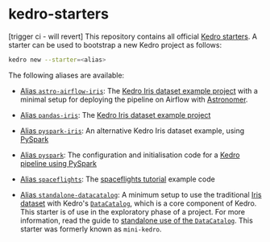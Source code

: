 # kedro-starters
[trigger ci - will revert]
This repository contains all official [Kedro starters](https://kedro.readthedocs.io/en/stable/get_started/starters.html). A starter can be used to bootstrap a new Kedro project as follows:

```bash
kedro new --starter=<alias>
```

The following aliases are available:

* [Alias `astro-airflow-iris`](astro-airflow-iris): The [Kedro Iris dataset example project](https://kedro.readthedocs.io/en/stable/get_started/example_project.html) with a minimal setup for deploying the pipeline on Airflow with [Astronomer](https://www.astronomer.io/).

* [Alias `pandas-iris`](pandas-iris): The [Kedro Iris dataset example project](https://kedro.readthedocs.io/en/stable/get_started/example_project.html)

* [Alias `pyspark-iris`](pyspark-iris): An alternative Kedro Iris dataset example, using [PySpark](https://kedro.readthedocs.io/en/stable/tools_integration/pyspark.html)

* [Alias `pyspark`](pyspark): The configuration and initialisation code for a [Kedro pipeline using PySpark](https://kedro.readthedocs.io/en/stable/tools_integration/pyspark.html)

* [Alias `spaceflights`](spaceflights): The [spaceflights tutorial](https://kedro.readthedocs.io/en/stable/tutorial/spaceflights_tutorial.html) example code

* [Alias `standalone-datacatalog`](standalone-datacatalog): A minimum setup to use the traditional [Iris dataset](https://www.kaggle.com/uciml/iris) with Kedro's [`DataCatalog`](https://kedro.readthedocs.io/en/stable/data/data_catalog.html), which is a core component of Kedro. This starter is of use in the exploratory phase of a project. For more information, read the guide to [standalone use of the `DataCatalog`](https://kedro.readthedocs.io/en/stable/get_started/standalone_use_of_datacatalog.html). This starter was formerly known as `mini-kedro`.